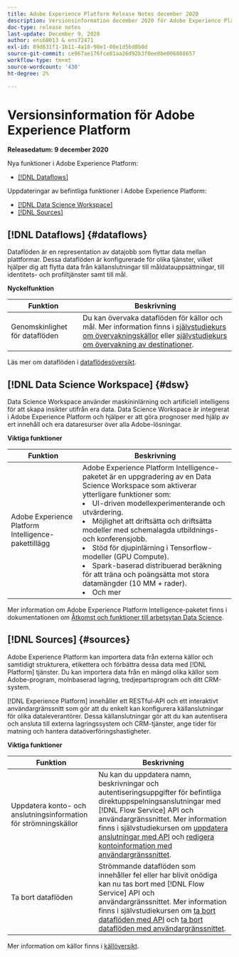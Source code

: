 ```yaml
---
title: Adobe Experience Platform Release Notes december 2020
description: Versionsinformation december 2020 för Adobe Experience Platform.
doc-type: release notes
last-update: December 9, 2020
author: ens60013 & ens72471
exl-id: 89d631f1-1b11-4a18-98e1-08e1d5bd8b0d
source-git-commit: ce967ae176fce81aa26d92b3f0ee8be006808657
workflow-type: tm+mt
source-wordcount: '430'
ht-degree: 2%

---
```


# Versionsinformation för Adobe Experience Platform

**Releasedatum: 9 december 2020**

Nya funktioner i Adobe Experience Platform:

- [[!DNL Dataflows]](#dataflows)

Uppdateringar av befintliga funktioner i Adobe Experience Platform:

- [[!DNL Data Science Workspace]](#dsw)
- [[!DNL Sources]](#sources)

## [!DNL Dataflows] {#dataflows}

Dataflöden är en representation av datajobb som flyttar data mellan plattformar. Dessa dataflöden är konfigurerade för olika tjänster, vilket hjälper dig att flytta data från källanslutningar till måldatauppsättningar, till identitets- och profiltjänster samt till mål.

**Nyckelfunktion**

| Funktion | Beskrivning |
| ------- | ----------- |
| Genomskinlighet för dataflöden | Du kan övervaka dataflöden för källor och mål. Mer information finns i [självstudiekurs om övervakningskällor](../../dataflows/ui/monitor-sources.md) eller [självstudiekurs om övervakning av destinationer](../../dataflows/ui/monitor-destinations.md). |

Läs mer om dataflöden i [dataflödesöversikt](../../dataflows/home.md).

## [!DNL Data Science Workspace] {#dsw}

Data Science Workspace använder maskininlärning och artificiell intelligens för att skapa insikter utifrån era data. Data Science Workspace är integrerat i Adobe Experience Platform och hjälper er att göra prognoser med hjälp av ert innehåll och era dataresurser över alla Adobe-lösningar.

**Viktiga funktioner**

| Funktion | Beskrivning |
| --- | ---|
| Adobe Experience Platform Intelligence-pakettillägg | Adobe Experience Platform Intelligence-paketet är en uppgradering av en Data Science Workspace som aktiverar ytterligare funktioner som: <li> UI-driven modellexperimenterande och utvärdering.</li><li> Möjlighet att driftsätta och driftsätta modeller med schemalagda utbildnings- och konferensjobb.</li><li> Stöd för djupinlärning i Tensorflow-modeller (GPU Compute).</li><li> Spark-baserad distribuerad beräkning för att träna och poängsätta mot stora datamängder (10 MM + rader).</li><li>Och mer</li> |

Mer information om Adobe Experience Platform Intelligence-paketet finns i dokumentationen om [Åtkomst och funktioner till arbetsytan Data Science](../../data-science-workspace/access-features-dsw.md).

## [!DNL Sources] {#sources}

Adobe Experience Platform kan importera data från externa källor och samtidigt strukturera, etikettera och förbättra dessa data med [!DNL Platform] tjänster. Du kan importera data från en mängd olika källor som Adobe-program, molnbaserad lagring, tredjepartsprogram och ditt CRM-system.

[!DNL Experience Platform] innehåller ett RESTful-API och ett interaktivt användargränssnitt som gör att du enkelt kan konfigurera källanslutningar för olika dataleverantörer. Dessa källanslutningar gör att du kan autentisera och ansluta till externa lagringssystem och CRM-tjänster, ange tider för matning och hantera dataöverföringshastigheter.

**Viktiga funktioner**

| Funktion | Beskrivning |
| ------- | ----------- |
| Uppdatera konto- och anslutningsinformation för strömningskällor | Nu kan du uppdatera namn, beskrivningar och autentiseringsuppgifter för befintliga direktuppspelningsanslutningar med [!DNL Flow Service] API och användargränssnittet. Mer information finns i självstudiekursen om [uppdatera anslutningar med API](../../sources/tutorials/api/update.md) och [redigera kontoinformation med användargränssnittet](../../sources/tutorials/ui/monitor.md). |
| Ta bort dataflöden | Strömmande dataflöden som innehåller fel eller har blivit onödiga kan nu tas bort med [!DNL Flow Service] API och användargränssnittet. Mer information finns i självstudiekursen om [ta bort dataflöden med API](../../sources/tutorials/api/delete-dataflows.md) och [ta bort dataflöden med användargränssnittet](../../sources/tutorials/ui/delete.md). |

Mer information om källor finns i [källöversikt](../../sources/home.md).
